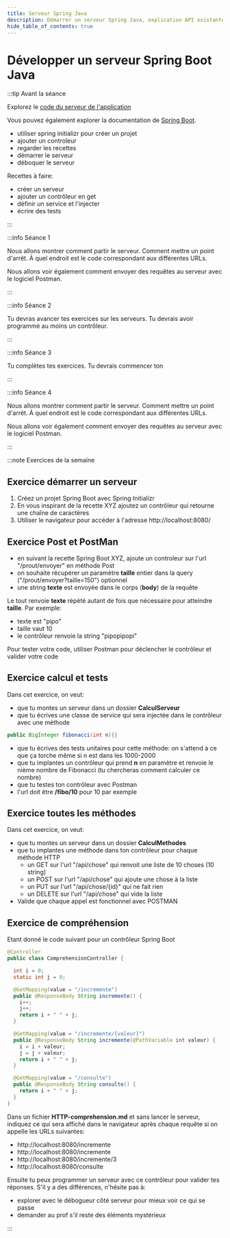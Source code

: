 ```yaml
---
title: Serveur Spring Java
description: Démarrer un serveur Spring Java, explication API existante
hide_table_of_contents: true
---
```


# Développer un serveur Spring Boot Java

<Row>

<Column>

:::tip Avant la séance

Explorez le [code du serveur de l'application](https://github.com/departement-info-cem/KickMyB-Server)

Vous pouvez également explorer la documentation de [Spring Boot](https://spring.io/projects/spring-boot).

- utiliser spring initializr pour créer un projet
- ajouter un controleur
- regarder les recettes
- démarrer le serveur
- déboquer le serveur

Recettes à faire:
- créer un serveur
- ajouter un contrôleur en get
- définir un service et l'injecter
- écrire des tests

:::

</Column>

<Column>

:::info Séance 1

Nous allons montrer comment partir le serveur. Comment mettre un point d'arrêt. À quel endroit est le code correspondant aux différentes URLs.

Nous allons voir également comment envoyer des requêtes au serveur avec le logiciel Postman.

:::

:::info Séance 2

Tu devras avancer tes exercices sur les serveurs. Tu devrais avoir programmé au moins un contrôleur.

:::

:::info Séance 3

Tu complètes tes exercices. Tu devrais commencer ton 

:::

:::info Séance 4

Nous allons montrer comment partir le serveur. Comment mettre un point d'arrêt. À quel endroit est le code correspondant aux différentes URLs.

Nous allons voir également comment envoyer des requêtes au serveur avec le logiciel Postman.

:::

</Column>

</Row>

:::note Exercices de la semaine

## Exercice démarrer un serveur

1. Créez un projet Spring Boot avec Spring Initializr
2. En vous inspirant de la recette XYZ ajoutez un contrôleur qui retourne une chaîne de caractères
3. Utiliser le navigateur pour accéder à l'adresse http://localhost:8080/

## Exercice Post et PostMan

- en suivant la recette Spring Boot XYZ, ajoute un controleur sur l'url "/prout/envoyer" en méthode Post
- on souhaite récupérer un paramètre **taille** entier dans la query ("/prout/envoyer?taille=150") optionnel
- une string **texte** est envoyée dans le corps (**body**) de la requête

Le tout renvoie **texte** répété autant de fois que nécessaire pour atteindre **taille**. Par exemple:
- texte est "pipo"
- taille vaut 10
- le contrôleur renvoie la string "pipopipopi"

Pour tester votre code, utiliser Postman pour déclencher le contrôleur et valider votre code


## Exercice calcul et tests 

Dans cet exercice, on veut:
- que tu montes un serveur dans un dossier **CalculServeur**
- que tu écrives une classe de service qui sera injectée dans le contrôleur avec une méthode 
```java showLineNumbers
public BigInteger fibonacci(int n){} 
```
- que tu écrives des tests unitaires pour cette méthode: on s'attend à ce que ça torche même si n est dans les 1000-2000
- que tu implantes un contrôleur qui prend **n** en paramètre et renvoie le nième nombre de Fibonacci (tu chercheras comment calculer ce nombre)
- que tu testes ton contrôleur avec Postman
- l'url doit être **/fibo/10** pour 10 par exemple

## Exercice toutes les méthodes

Dans cet exercice, on veut:
- que tu montes un serveur dans un dossier **CalculMethodes**
- que tu implantes une méthode dans ton contrôleur pour chaque méthode HTTP
  - un GET sur l'url "/api/chose" qui renvoit une liste de 10 choses (10 string)
  - un POST sur l'url "/api/chose" qui ajoute une chose à la liste
  - un PUT sur l'url "/api/chose/\{id\}" qui ne fait rien
  - un DELETE sur l'url "/api/chose" qui vide la liste
- Valide que chaque appel est fonctionnel avec POSTMAN

## Exercice de compréhension

Etant donné le code suivant pour un contrôleur Spring Boot

```java showLineNumbers
@Controller
public class ComprehensionController {

  int i = 0;
  static int j = 0;

  @GetMapping(value = "/incremente")
  public @ResponseBody String incremente() {
    i++;
    j++;
    return i + " " + j;
  }

  @GetMapping(value = "/incremente/{valeur}")
  public @ResponseBody String incremente(@PathVariable int valeur) {
    i = i + valeur;
    j = j + valeur;
    return i + " " + j;
  }

  @GetMapping(value = "/consulte")
  public @ResponseBody String consulte() {
    return i + " " + j;
  }
}
```

Dans un fichier **HTTP-comprehension.md** et sans lancer le serveur, indiquez ce qui sera affiché dans le navigateur après chaque requête si on appelle les URLs suivantes:
- http://localhost:8080/incremente
- http://localhost:8080/incremente
- http://localhost:8080/incremente/3
- http://localhost:8080/consulte

Ensuite tu peux programmer un serveur avec ce contrôleur pour valider tes réponses. S'il y a des différences, n'hésite pas à:
- explorer avec le débogueur côté serveur pour mieux voir ce qui se passe
- demander au prof s'il reste des éléments mystérieux

:::
